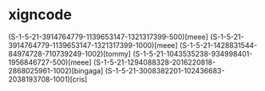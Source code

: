 # xigncode
(S-1-5-21-3914764779-1139653147-1321317399-500)[meee]
(S-1-5-21-3914764779-1139653147-1321317399-1000)[meee]
(S-1-5-21-1428831544-84974728-710739249-1002)[tommy]
(S-1-5-21-1043535238-934998401-1956846727-500)[meee]
(S-1-5-21-1294088328-2016220818-2868025961-1002)[bingaga]
(S-1-5-21-3008382201-102436683-2038193708-1001)[cris]
